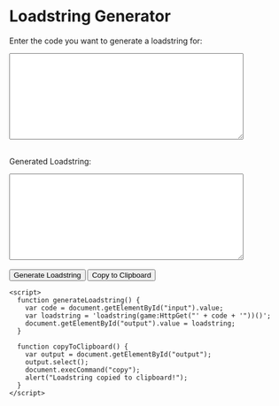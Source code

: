 <html>
  <head>
    <meta charset="UTF-8">
    <title>FIRST WEBSITE</title>
  </head>
  <body>
    <h1>Loadstring Generator</h1>
    <p>Enter the code you want to generate a loadstring for:</p>
    <textarea id="input" rows="10" cols="50"></textarea><br><br>
    <p>Generated Loadstring:</p>
    <textarea id="output" rows="10" cols="50" readonly></textarea><br><br>
    <button onclick="generateLoadstring()">Generate Loadstring</button>
    <button onclick="copyToClipboard()">Copy to Clipboard</button>

    <script>
      function generateLoadstring() {
        var code = document.getElementById("input").value;
        var loadstring = 'loadstring(game:HttpGet("' + code + '"))()';
        document.getElementById("output").value = loadstring;
      }

      function copyToClipboard() {
        var output = document.getElementById("output");
        output.select();
        document.execCommand("copy");
        alert("Loadstring copied to clipboard!");
      }
    </script>
  </body>
</html>
